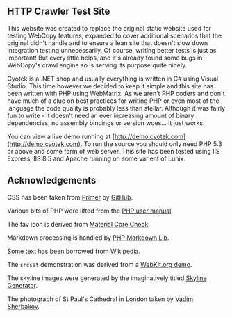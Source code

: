 HTTP Crawler Test Site
----------------------

This website was created to replace the original static website used for testing WebCopy features, expanded to cover additional scenarios that the original didn't handle and to ensure a lean site that doesn't slow down integration testing unnecessarily. Of course, writing better tests is just as important! But every little helps, and it's already found some bugs in WebCopy's crawl engine so is serving its purpose quite nicely.

Cyotek is a .NET shop and usually everything is written in C# using Visual Studio. This time however we decided to keep it simple and this site has been written with PHP using WebMatrix. As we aren't PHP coders and don't have much of a clue on best practices for writing PHP or even most of the language the code quality is probably less than stellar. Although it was fairly fun to write - it doesn't need an ever increasing amount of binary dependencies, no assembly bindings or version woes... it just works.

You can view a live demo running at [http://demo.cyotek.com](http://demo.cyotek.com). To run the source you should only need PHP 5.3 or above and some form of web server. This site has been tested using IIS Express, IIS 8.5 and Apache running on some varient of Lunix.

Acknowledgements
----------------

CSS has been taken from [Primer](http://primercss.io/) by [GitHub](https://github.com/).
    
Various bits of PHP were lifted from the [PHP user manual](http://php.net/manual/en/index.php).

The fav icon is derived from [Material Core Check](https://www.iconfinder.com/icons/326568/check_circle_outline_icon#size=512).

Markdown processing is handled by [PHP Markdown Lib](https://michelf.ca/projects/php-markdown/).

Some text has been borrowed from [Wikipedia](http://en.wikipedia.org/).

The `srcset` demonstration was derived from a [WebKit.org demo](http://www.webkit.org/demos/srcset/).

The skyline images were generated by the imaginatively titled [Skyline Generator](https://github.com/cyotek/SkylineGenerator).

The photograph of St Paul's Cathedral in London taken by [Vadim Sherbakov](https://unsplash.com/photos/xS_RzdD5CFE).